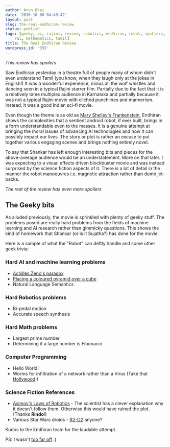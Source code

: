 ```yaml
---
author: Arun Bhai
date: '2010-10-08 04:49:42'
layout: post
slug: the-real-endhiran-review
status: publish
tags: [geeky, ai, rajini, review, robotics, endhiran, robot, spoliers, science, aishwarya
    rai, mathematics, tamil]
title: The Real Endhiran Review
wordpress_id: '355'
---
```


_This review has spoilers_

Saw Endhiran yesterday in a theatre full of people many of whom didn't even understand Tamil (you know, when they laugh only at the jokes in English!) It was a wonderful experience, minus all the wolf whistles and dancing seen in a typical Rajini starrer film. Partially due to the fact that it is a relatively tame multiplex audience in Karnataka and partially because it was not a typical Rajini movie with cliched punchlines and mannerism. Instead, it was a good Indian sci-fi movie.

Even though the theme is as old as [Mary Shelley's Frankenstein][franken], Endhiran shows the complexities that a sentient android robot, if ever built, brings in a form understandable even to the masses. It is a genuine attempt at bringing the moral issues of advancing AI technologies and how it can possibly impact our lives. The story or plot is rather an excuse to put together various engaging scenes and brings nothing entirely novel.

To say that Shankar has left enough interesting bits and pieces for the above-average audience would be an understatement. More on that later. I was expecting to a visual effects driven blockbuster movie and was instead surprised by the science fiction aspects of it. There is a lot of detail in the manner the robot manoeuvres i.e. magnetic attraction rather than dumb jet-packs.

[franken]: http://en.wikipedia.org/wiki/Frankenstein

_The rest of the review has even more spoilers_ 

## The Geeky bits

As alluded previously, the movie is sprinkled with plenty of geeky stuff. The problems posed are really hard problems from the fields of machine learning and AI research rather than gimmicky questions. This shows the kind of homework that Shankar (or is it Sujatha?) has done for the movie.

Here is a sample of what the "Robot" can deftly handle and some other geek trivia:

### Hard AI and machine learning problems
- [Achilles Zeno's paradox][zeno]
- [Placing a coloured pyramid over a cube][pyramid]
- Natural Language Semantics

### Hard Robotics problems
- Bi-pedal motion
- Accurate speech synthesis

### Hard Math problems
- Largest prime number
- Determining if a large number is Fibonacci

### Computer Programming 
- Hello World!
- Worms for infiltration of a network rather than a Virus (Take that [Hollywood][indepday]!)

### Science Fiction References
- [Asimov's Laws of Robotics][3laws] - The scientist has a clever explanation why it doesn't follow them. Otherwise this would have ruined the plot.(Thanks **Rindo**!)
- Various Star Wars droids - [R2-D2](http://en.wikipedia.org/wiki/R2-D2) anyone?

Kudos to the Endhiran team for the laudable attempt.

PS: I wasn't [too far off](http://www.arunrocks.com/blog/archives/2010/09/23/endhiran-robot-spoilers/) :)

[zeno]: http://en.wikipedia.org/wiki/Zeno's_paradoxes#Achilles_and_the_tortoise
[pyramid]: http://books.google.com/books?id=f9RylgKpHZsC&pg=PA632&lpg=PA632&dq=coloured+pyramid+over+cube+machine+learning&source=bl&ots=Vd3R3tL2DB&sig=ybFMUVXTXvnYjJIcO9X7yI7BsIM&hl=en&ei=w7WuTOKON5CEvAPH2ZXrBg&sa=X&oi=book_result&ct=result&resnum=1&ved=0CBYQ6AEwAA#v=onepage&q&f=false
[indepday]: http://www.useit.com/alertbox/independence-day-interoperability-blooper.html
[3laws]: http://en.wikipedia.org/wiki/Three_Laws_of_Robotics
